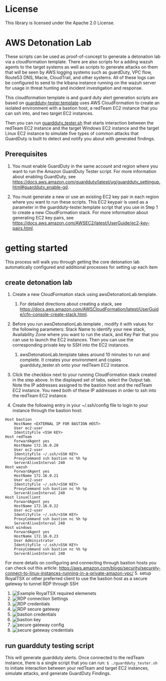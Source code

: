 
# License

This library is licensed under the Apache 2.0 License. 

# AWS Detonation Lab

These scripts can be used as proof-of-concept to generate a detonation lab via a cloudformation template. There are also scripts for a adding wazuh agents to the target systems as well as scripts to generate attacks on them that will be seen by AWS logging systems such as guardDuty, VPC flow, Route53 DNS, Macie, CloudTrail, and other systems. All of these logs can be configured to send to the kibana instance running on the wazuh server for usage in threat hunting and incident investigation and response.

This cloudformation template is and guard duty alert generation scripts are based on  [guardduty-tester.template](https://github.com/awslabs/amazon-guardduty-tester/blob/master/guardduty-tester.template) uses AWS CloudFormation to create an isolated environment with a bastion host, a redTeam EC2 instance that you can ssh into, and two target EC2 instances. 

Then you can run [guardduty_tester.sh](https://github.com/awslabs/amazon-guardduty-tester/blob/master/guardduty_tester.sh) that starts interaction between the redTeam EC2 instance and the target Windows EC2 instance and the target Linux EC2 instance to simulate five types of common attacks that GuardDuty is built to detect and notify you about with generated findings. 

## Prerequisites

1. You must enable GuardDuty in the same account and region where you want to run the Amazon GuardDuty Tester script. For more information about enabling GuardDuty, see https://docs.aws.amazon.com/guardduty/latest/ug/guardduty_settingup.html#guardduty_enable-gd.

2. You must generate a new or use an existing EC2 key pair in each region where you want to run these scripts. This EC2 keypair is used as a parameter in the guardduty-tester.template script that you use in Step 1 to create a new CloudFormation stack. For more information about generating EC2 key pairs, see https://docs.aws.amazon.com/AWSEC2/latest/UserGuide/ec2-key-pairs.html.


# getting started
This process will walk you through getting the core detonation lab automatically configured and additional processes for setting up each item


## create detonation lab

1. Create a new CloudFormation stack using awsDetonationLab.template. 
   1. For detailed directions about creating a stack, see https://docs.aws.amazon.com/AWSCloudFormation/latest/UserGuide/cfn-console-create-stack.html.
2. Before you run awsDetonationLab.template , modify it with values for the following parameters: Stack Name to identify your new stack, Availability Zone where you want to run the stack, and Key Pair that you can use to launch the EC2 instances. Then you can use the corresponding private key to SSH into the EC2 instances.
   1. awsDetonationLab.template takes around 10 minutes to run and complete. It creates your environment and copies guardduty_tester.sh onto your redTeam EC2 instance.
3. Click the checkbox next to your running CloudFormation stack created in the step above. In the displayed set of tabs, select the Output tab. Note the IP addresses assigned to the bastion host and the redTeam EC2 instance. You need both of these IP addresses in order to ssh into the redTeam EC2 instance.

4. Create the following entry in your ~/.ssh/config file to login to your instance through the bastion host:</br>
```
Host bastion
    HostName <EXTERNAL IP FOR BASTION HOST>
    User ec2-user
    IdentityFile <SSH KEY>
Host redTeam
    ForwardAgent yes
    HostName 172.16.0.20
    User ec2-user
    IdentityFile ~/.ssh/<SSH KEY>
    ProxyCommand ssh bastion nc %h %p
    ServerAliveInterval 240
Host wazuh
    ForwardAgent yes
    HostName 172.16.0.21
    User ec2-user
    IdentityFile ~/.ssh/<SSH KEY>
    ProxyCommand ssh bastion nc %h %p
    ServerAliveInterval 240
Host linuxClient
    ForwardAgent yes
    HostName 172.16.0.22
    User ec2-user
    IdentityFile ~/.ssh/<SSH KEY>
    ProxyCommand ssh bastion nc %h %p
    ServerAliveInterval 240
Host windows
    ForwardAgent yes
    HostName 172.16.0.23
    User Administrator
    IdentityFile ~/.ssh/<SSH KEY>
    ProxyCommand ssh bastion nc %h %p
    ServerAliveInterval 240
```

For more details on configuring and connecting through bastion hosts you can check out this article:
https://aws.amazon.com/blogs/security/securely-connect-to-linux-instances-running-in-a-private-amazon-vpc/
5. setup RoyalTSX or other preferred client to use the bastion host as a secure gateway to tunnel RDP through SSH
   1. ![Example RoyalTSX required elemenets](https://github.com/sonofagl1tch/AWSDetonationLab/blob/master/RoyalTSX-Config/1-RoyalTSX-requiredDocument.png "1-RoyalTSX-requiredDocument")
   2. ![RDP connection Settings](https://github.com/sonofagl1tch/AWSDetonationLab/blob/master/RoyalTSX-Config/2-RDP-connnectionSettings.png "2-RDP-connnectionSettings")
   3. ![RDP credentials](https://github.com/sonofagl1tch/AWSDetonationLab/blob/master/RoyalTSX-Config/3-RDP-credentials.png "3-RDP-credentials")
   4. ![RDP secure gateway](https://github.com/sonofagl1tch/AWSDetonationLab/blob/master/RoyalTSX-Config/4-RDP-secureGateway.png "4-RDP-secureGateway")
   5. ![bastion credentials](https://github.com/sonofagl1tch/AWSDetonationLab/blob/master/RoyalTSX-Config/5-bastion-%20credential.png "5-bastion-%20credential")
   6. ![bastion key](https://github.com/sonofagl1tch/AWSDetonationLab/blob/master/RoyalTSX-Config/6-bastion-key.png "6-bastion-key")
   7. ![secure gateway config](https://github.com/sonofagl1tch/AWSDetonationLab/blob/master/RoyalTSX-Config/7-secureGateway-config.png "7-secureGateway-config")
   8. ![secure gateway credentials](https://github.com/sonofagl1tch/AWSDetonationLab/blob/master/RoyalTSX-Config/8-secureGateway-credentials.png "8-secureGateway-credentials")
   


## run guardduty testing script
This will generate guardduty alerts. Once connected to the redTeam instance, there is a single script that you can run:
`$ ./guardduty_tester.sh` to initiate interaction between your redTeam and target EC2 instances, simulate attacks, and generate GuardDuty Findings.
